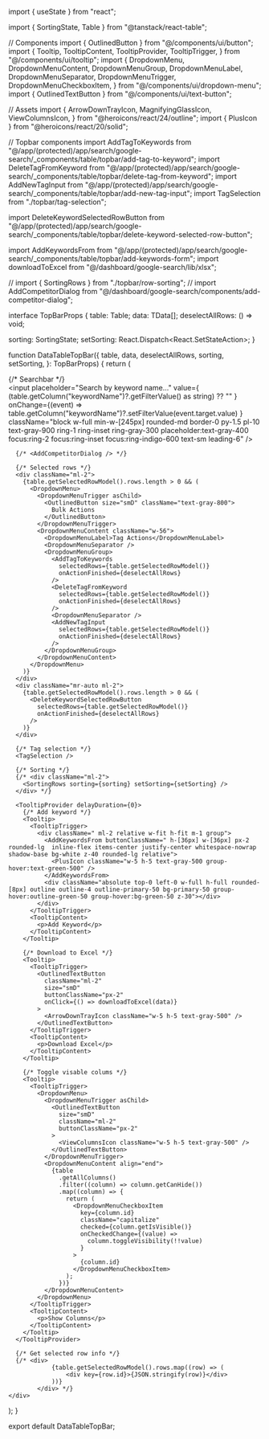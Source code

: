 import { useState } from "react";

import { SortingState, Table } from "@tanstack/react-table";

// Components
import { OutlinedButton } from "@/components/ui/button";
import {
  Tooltip,
  TooltipContent,
  TooltipProvider,
  TooltipTrigger,
} from "@/components/ui/tooltip";
import {
  DropdownMenu,
  DropdownMenuContent,
  DropdownMenuGroup,
  DropdownMenuLabel,
  DropdownMenuSeparator,
  DropdownMenuTrigger,
  DropdownMenuCheckboxItem,
} from "@/components/ui/dropdown-menu";
import { OutlinedTextButton } from "@/components/ui/text-button";

// Assets
import {
  ArrowDownTrayIcon,
  MagnifyingGlassIcon,
  ViewColumnsIcon,
} from "@heroicons/react/24/outline";
import { PlusIcon } from "@heroicons/react/20/solid";

// Topbar components
import AddTagToKeywords from "@/app/(protected)/app/search/google-search/_components/table/topbar/add-tag-to-keyword";
import DeleteTagFromKeyword from "@/app/(protected)/app/search/google-search/_components/table/topbar/delete-tag-from-keyword";
import AddNewTagInput from "@/app/(protected)/app/search/google-search/_components/table/topbar/add-new-tag-input";
import TagSelection from "./topbar/tag-selection";

import DeleteKeywordSelectedRowButton from "@/app/(protected)/app/search/google-search/_components/table/topbar/delete-keyword-selected-row-button";

import AddKeywordsFrom from "@/app/(protected)/app/search/google-search/_components/table/topbar/add-keywords-form";
import downloadToExcel from "@/dashboard/google-search/lib/xlsx";

// import { SortingRows } from "./topbar/row-sorting";
// import AddCompetitorDialog from "@/dashboard/google-search/components/add-competitor-dialog";

interface TopBarProps<TData> {
  table: Table<TData>;
  data: TData[];
  deselectAllRows: () => void;

  sorting: SortingState;
  setSorting: React.Dispatch<React.SetStateAction<SortingState>>;
}

function DataTableTopBar<TData>({
  table,
  data,
  deselectAllRows,
  sorting,
  setSorting,
}: TopBarProps<TData>) {
  return (
    <div className="flex items-center">
      {/* Searchbar */}
      <div className="relative rounded-md shadow-sm h-[34px]">
        <div className="pointer-events-none absolute inset-y-0 left-0 flex items-center pl-3">
          <MagnifyingGlassIcon
            className="h-5 w-5 text-gray-400"
            aria-hidden="true"
          />
        </div>
        <input
          placeholder="Search by keyword name..."
          value={
            (table.getColumn("keywordName")?.getFilterValue() as string) ?? ""
          }
          onChange={(event) =>
            table.getColumn("keywordName")?.setFilterValue(event.target.value)
          }
          className="block w-full min-w-[245px] rounded-md border-0 py-1.5 pl-10 text-gray-900 ring-1 ring-inset ring-gray-300 placeholder:text-gray-400 focus:ring-2 focus:ring-inset focus:ring-indigo-600 text-sm leading-6"
        />
      </div>

      {/* <AddCompetitorDialog /> */}

      {/* Selected rows */}
      <div className="ml-2">
        {table.getSelectedRowModel().rows.length > 0 && (
          <DropdownMenu>
            <DropdownMenuTrigger asChild>
              <OutlinedButton size="smD" className="text-gray-800">
                Bulk Actions
              </OutlinedButton>
            </DropdownMenuTrigger>
            <DropdownMenuContent className="w-56">
              <DropdownMenuLabel>Tag Actions</DropdownMenuLabel>
              <DropdownMenuSeparator />
              <DropdownMenuGroup>
                <AddTagToKeywords
                  selectedRows={table.getSelectedRowModel()}
                  onActionFinished={deselectAllRows}
                />
                <DeleteTagFromKeyword
                  selectedRows={table.getSelectedRowModel()}
                  onActionFinished={deselectAllRows}
                />
                <DropdownMenuSeparator />
                <AddNewTagInput
                  selectedRows={table.getSelectedRowModel()}
                  onActionFinished={deselectAllRows}
                />
              </DropdownMenuGroup>
            </DropdownMenuContent>
          </DropdownMenu>
        )}
      </div>
      <div className="mr-auto ml-2">
        {table.getSelectedRowModel().rows.length > 0 && (
          <DeleteKeywordSelectedRowButton
            selectedRows={table.getSelectedRowModel()}
            onActionFinished={deselectAllRows}
          />
        )}
      </div>

      {/* Tag selection */}
      <TagSelection />

      {/* Sorting */}
      {/* <div className="ml-2">
        <SortingRows sorting={sorting} setSorting={setSorting} />
      </div> */}

      <TooltipProvider delayDuration={0}>
        {/* Add keyword */}
        <Tooltip>
          <TooltipTrigger>
            <div className=" ml-2 relative w-fit h-fit m-1 group">
              <AddKeywordsFrom buttonClassName=" h-[36px] w-[36px] px-2 rounded-lg  inline-flex items-center justify-center whitespace-nowrap shadow-base bg-white z-40 rounded-lg relative">
                <PlusIcon className="w-5 h-5 text-gray-500 group-hover:text-green-500" />
              </AddKeywordsFrom>
              <div className="absolute top-0 left-0 w-full h-full rounded-[8px] outline outline-4 outline-primary-50 bg-primary-50 group-hover:outline-green-50 group-hover:bg-green-50 z-30"></div>
            </div>
          </TooltipTrigger>
          <TooltipContent>
            <p>Add Keyword</p>
          </TooltipContent>
        </Tooltip>

        {/* Download to Excel */}
        <Tooltip>
          <TooltipTrigger>
            <OutlinedTextButton
              className="ml-2"
              size="smD"
              buttonClassName="px-2"
              onClick={() => downloadToExcel(data)}
            >
              <ArrowDownTrayIcon className="w-5 h-5 text-gray-500" />
            </OutlinedTextButton>
          </TooltipTrigger>
          <TooltipContent>
            <p>Download Excel</p>
          </TooltipContent>
        </Tooltip>

        {/* Toggle visable colums */}
        <Tooltip>
          <TooltipTrigger>
            <DropdownMenu>
              <DropdownMenuTrigger asChild>
                <OutlinedTextButton
                  size="smD"
                  className="ml-2"
                  buttonClassName="px-2"
                >
                  <ViewColumnsIcon className="w-5 h-5 text-gray-500" />
                </OutlinedTextButton>
              </DropdownMenuTrigger>
              <DropdownMenuContent align="end">
                {table
                  .getAllColumns()
                  .filter((column) => column.getCanHide())
                  .map((column) => {
                    return (
                      <DropdownMenuCheckboxItem
                        key={column.id}
                        className="capitalize"
                        checked={column.getIsVisible()}
                        onCheckedChange={(value) =>
                          column.toggleVisibility(!!value)
                        }
                      >
                        {column.id}
                      </DropdownMenuCheckboxItem>
                    );
                  })}
              </DropdownMenuContent>
            </DropdownMenu>
          </TooltipTrigger>
          <TooltipContent>
            <p>Show Columns</p>
          </TooltipContent>
        </Tooltip>
      </TooltipProvider>

      {/* Get selected row info */}
      {/* <div>
                {table.getSelectedRowModel().rows.map((row) => (
                    <div key={row.id}>{JSON.stringify(row)}</div>
                ))}
            </div> */}
    </div>
  );
}

export default DataTableTopBar;